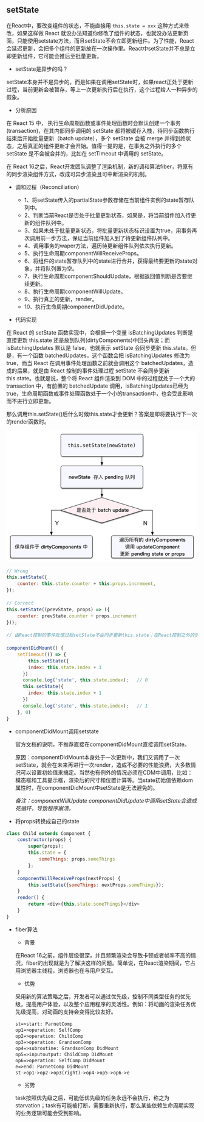 ## setState

在React中，要改变组件的状态，不能直接用 `this.state = xxx` 这种方式来修改，如果这样做 React 就没办法知道你修改了组件的状态，也就没办法更新页面，只能使用setstate方法，而且setState不会立即更新组件。为了性能，React会延迟更新，会把多个组件的更新放在一次操作里。React中setState并不总是立即更新组件，它可能会推后至批量更新。

* setState是异步的吗？ 

setState本身并不是异步的，而是如果在调用setState时，如果react正处于更新过程，当前更新会被暂存，等上一次更新执行后在执行，这个过程给人一种异步的假象。

* 分析原因

在 React 15 中， 执行生命周期函数或事件处理函数时会默认创建一个事务(transaction)，在其内部同步调用的 setState 都将被缓存入栈，待同步函数执行结束后开始批量更新（batch update），多个 setState 会被 merge 并得到终状态，之后真正的组件更新才会开始。值得一提的是，在事务之外执行的多个 setState 是不会被合并的，比如在 setTimeout 中调用的 setState。

在 React 16之后，React开发团队调整了渲染机制，新的调和算法fiber，将原有的同步渲染组件方式，改成可异步渲染且可中断渲染的机制。

* 调和过程（Reconciliation）

    - 1、将setState传入的partialState参数存储在当前组件实例的state暂存队列中。
    - 2、判断当前React是否处于批量更新状态，如果是，将当前组件加入待更新的组件队列中。
    - 3、如果未处于批量更新状态，将批量更新状态标识设置为true，用事务再次调用前一步方法，保证当前组件加入到了待更新组件队列中。
    - 4、调用事务的waper方法，遍历待更新组件队列依次执行更新。
    - 5、执行生命周期componentWillReceiveProps。
    - 6、将组件的state暂存队列中的state进行合并，获得最终要更新的state对象，并将队列置为空。
    - 7、执行生命周期componentShouldUpdate，根据返回值判断是否要继续更新。
    - 8、执行生命周期componentWillUpdate。
    - 9、执行真正的更新，render。
    - 10、执行生命周期componentDidUpdate。

* 代码实现

在 React 的 setState 函数实现中，会根据一个变量 isBatchingUpdates 判断是直接更新 this.state 还是放到队列(dirtyComponents)中回头再说；而 isBatchingUpdates 默认是 false，也就表示 setState 会同步更新 this.state。但是，有一个函数 batchedUpdates，这个函数会把 isBatchingUpdates 修改为 true，而当 React 在调用事件处理函数之前就会调用这个 batchedUpdates，造成的后果，就是由 React 控制的事件处理过程 setState 不会同步更新 this.state。也就是说，整个将 React 组件渲染到 DOM 中的过程就处于一个大的 transaction 中，有前置的 batchedUpdate 调用，isBatchingUpdates已经为true，生命周期函数或事件处理函数处于一个小的transaction中，也会受此影响而不进行立即更新。

那么调用this.setState()后什么时候this.state才会更新？答案是即将要执行下一次的render函数时。

![diff](../images/setstate.png )

```js
// Wrong
this.setState({
    counter: this.state.counter + this.props.increment,
});

// Correct
this.setState((prevState, props) => ({
    counter: prevState.counter + props.increment
}));

// 由React控制的事件处理过程setState不会同步更新this.state；在React控制之外的情况，setState会同步更新this.state，如：addEventListener，setTimeout/setInterval等, 这类情况下的setState没走react的事物机制transaction，执行时批量更新(isBatchingUpdates)没设置为true，因此每次都直接render了。

componentDidMount() {
    setTimeout(() => {
        this.setState({
        index: this.state.index + 1
      })
      console.log('state', this.state.index);   // 0
      this.setState({
        index: this.state.index + 1
      })
      console.log('state', this.state.index);   // 1
    }, 0)
}
```

* componentDidMount调用setstate

    官方文档的说明，不推荐直接在componentDidMount直接调用setState。

    原因：componentDidMount本身处于一次更新中，我们又调用了一次setState，就会在未来再进行一次render，造成不必要的性能浪费，大多数情况可以设置初始值来搞定。当然也有例外的情况必须在CDM中调用，比如：模态框和工具提示框，渲染后的尺寸和位置计算等。当state初始值依赖dom属性时，在componentDidMount中setState是无法避免的。

    *备注：componentWillUpdate componentDidUpdate中调用setState会造成死循环，导致程序崩溃。*

* 将props转换成自己的state

```js
class Child extends Component {
    constructor(props) {
        super(props);
        this.state = {
            someThings: props.someThings
        };
    }
    componentWillReceiveProps(nextProps) {
        this.setState({someThings: nextProps.someThings});
    }
    render() {
        return <div>{this.state.someThings}</div>
    }
}
```

* fiber算法

  - 背景

  在React 16之前，组件层级很深，并且频繁渲染会导致卡顿或者帧率不高的情况，fiber的出现就是为了解决这样的问题。简单说，在React渲染期间，它占用浏览器主线程，浏览器也在与用户交互。

  - 优势
  
  采用新的算法策略之后，开发者可以通过优先级，控制不同类型任务的优先级，提高用户体验，以及整个应用程序的灵活性。例如：将动画的渲染任务优先级提高，对动画的支持会变得比较友好。

  ```flow
  st=>start: ParnetComp
  op1=>operation: SelfComp
  op2=>operation: ChildComp
  op3=>operation: GrandsonComp
  op4=>subroutine: GrandsonComp DidMount
  op5=>inputoutput: ChildComp DidMount
  op6=>operation: SelfComp DidMount
  e=>end: ParnetComp DidMount
  st->op1->op2->op3(right)->op4->op5->op6->e
  ```

  - 劣势

  task按照优先级之后，可能低优先级的任务永远不会执行，称之为starvation；task有可能被打断，需要重新执行，那么某些依赖生命周期实现的业务逻辑可能会受到影响。


